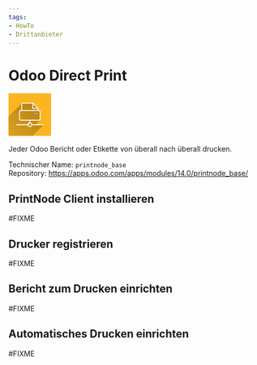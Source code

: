 ```yaml
---
tags:
- HowTo
- Drittanbieter
---
```


# Odoo Direct Print
![](assets/icons_odoo_printnode_base.png)

Jeder Odoo Bericht oder Etikette von überall nach überall drucken.

Technischer Name: `printnode_base`\
Repository: <https://apps.odoo.com/apps/modules/14.0/printnode_base/>

## PrintNode Client installieren

#FIXME 

## Drucker registrieren

#FIXME 

## Bericht zum Drucken einrichten

#FIXME 

## Automatisches Drucken einrichten

#FIXME 